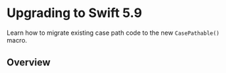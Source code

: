 # Upgrading to Swift 5.9

Learn how to migrate existing case path code to the new ``CasePathable()`` macro.

## Overview

<!-- TODO -->
